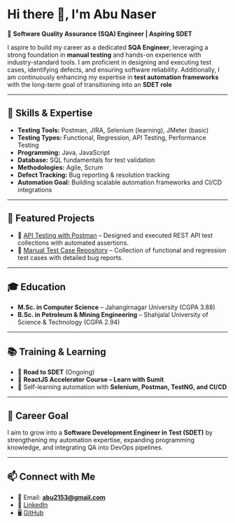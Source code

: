 # Hi there 👋, I'm Abu Naser  

🎯 **Software Quality Assurance (SQA) Engineer | Aspiring SDET**  

I aspire to build my career as a dedicated **SQA Engineer**, leveraging a strong foundation in **manual testing** and hands-on experience with industry-standard tools. I am proficient in designing and executing test cases, identifying defects, and ensuring software reliability. Additionally, I am continuously enhancing my expertise in **test automation frameworks** with the long-term goal of transitioning into an **SDET role**  


---

## 🔧 Skills & Expertise  

- **Testing Tools:** Postman, JIRA, Selenium (learning), JMeter (basic)  
- **Testing Types:** Functional, Regression, API Testing, Performance Testing  
- **Programming:** Java, JavaScript  
- **Database:** SQL fundamentals for test validation  
- **Methodologies:** Agile, Scrum
- **Defect Tracking:** Bug reporting & resolution tracking  
- **Automation Goal:** Building scalable automation frameworks and CI/CD integrations  


---

## 🚀 Featured Projects  

- 🔹 [API Testing with Postman](https://github.com/nasir194/Postman_API_Testing) – Designed and executed REST API test collections with automated assertions.  
- 🔹 [Manual Test Case Repository](#) – Collection of functional and regression test cases with detailed bug reports.  


---

## 🎓 Education  

- **M.Sc. in Computer Science** – Jahangirnagar University (CGPA 3.88)  
- **B.Sc. in Petroleum & Mining Engineering** – Shahjalal University of Science & Technology (CGPA 2.94)  


---

## 📚 Training & Learning  

- 📌 **Road to SDET** (Ongoing)  
- 📌 **ReactJS Accelerator Course – Learn with Sumit**  
- 📌 Self-learning automation with **Selenium, Postman, TestNG, and CI/CD**


---

## 🌱 Career Goal  

I aim to grow into a **Software Development Engineer in Test (SDET)** by strengthening my automation expertise, expanding programming knowledge, and integrating QA into DevOps pipelines.  

---

## 📫 Connect with Me  

- 📧 Email: **abu2153@gmail.com**  
- 💼 [LinkedIn](https://www.linkedin.com/in/abu-naser-971853109)  
- 🖥️ [GitHub](https://github.com/nasir194)  




